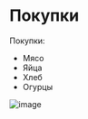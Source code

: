 # Покупки
Покупки:

- Мясо
- Яйца 
- Хлеб 
- Огурцы
  
![image](https://github.com/Alekscorp29/yrheheh/assets/144109484/fb77ffa9-0aa4-487d-ad9c-78052e35f649)
